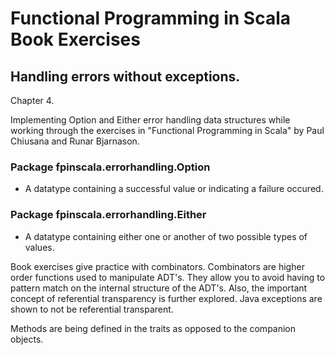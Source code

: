 # Functional Programming in Scala Book Exercises

## Handling errors without exceptions.

Chapter 4.

Implementing Option and Either error handling data structures
while working through the exercises in  "Functional Programming
in Scala" by Paul Chiusana and Runar Bjarnason.

### Package fpinscala.errorhandling.Option
   * A datatype containing a successful value or 
     indicating a failure occured.

### Package fpinscala.errorhandling.Either
   * A datatype containing either one or another
     of two possible types of values.

Book exercises give practice with combinators.  Combinators
are higher order functions used to manipulate ADT's.  They
allow you to avoid having to pattern match on the internal
structure of the ADT's.  Also, the important concept of
referential transparency is further explored.  Java exceptions
are shown to not be referential transparent.

Methods are being defined in the traits as opposed to
the companion objects.
